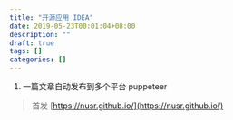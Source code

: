 ```yaml
---
title: "开源应用 IDEA"
date: 2019-05-23T00:01:04+08:00
description: ""
draft: true
tags: []
categories: []
---
```


1. 一篇文章自动发布到多个平台 puppeteer

<!--more-->

> 首发 [https://nusr.github.io/](https://nusr.github.io/)
